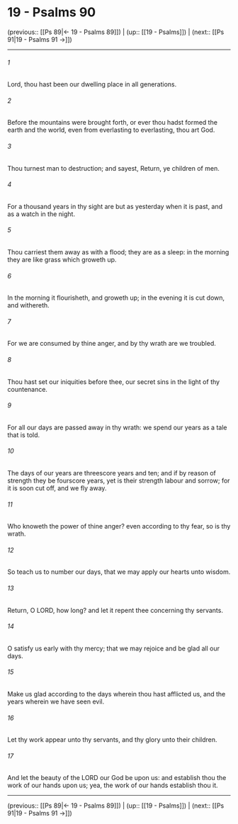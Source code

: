 # 19 - Psalms 90

(previous:: [[Ps 89|← 19 - Psalms 89]]) | (up:: [[19 - Psalms]]) | (next:: [[Ps 91|19 - Psalms 91 →]])

***


###### 1 
Lord, thou hast been our dwelling place in all generations. 

###### 2 
Before the mountains were brought forth, or ever thou hadst formed the earth and the world, even from everlasting to everlasting, thou art God. 

###### 3 
Thou turnest man to destruction; and sayest, Return, ye children of men. 

###### 4 
For a thousand years in thy sight are but as yesterday when it is past, and as a watch in the night. 

###### 5 
Thou carriest them away as with a flood; they are as a sleep: in the morning they are like grass which groweth up. 

###### 6 
In the morning it flourisheth, and groweth up; in the evening it is cut down, and withereth. 

###### 7 
For we are consumed by thine anger, and by thy wrath are we troubled. 

###### 8 
Thou hast set our iniquities before thee, our secret sins in the light of thy countenance. 

###### 9 
For all our days are passed away in thy wrath: we spend our years as a tale that is told. 

###### 10 
The days of our years are threescore years and ten; and if by reason of strength they be fourscore years, yet is their strength labour and sorrow; for it is soon cut off, and we fly away. 

###### 11 
Who knoweth the power of thine anger? even according to thy fear, so is thy wrath. 

###### 12 
So teach us to number our days, that we may apply our hearts unto wisdom. 

###### 13 
Return, O LORD, how long? and let it repent thee concerning thy servants. 

###### 14 
O satisfy us early with thy mercy; that we may rejoice and be glad all our days. 

###### 15 
Make us glad according to the days wherein thou hast afflicted us, and the years wherein we have seen evil. 

###### 16 
Let thy work appear unto thy servants, and thy glory unto their children. 

###### 17 
And let the beauty of the LORD our God be upon us: and establish thou the work of our hands upon us; yea, the work of our hands establish thou it.

***

(previous:: [[Ps 89|← 19 - Psalms 89]]) | (up:: [[19 - Psalms]]) | (next:: [[Ps 91|19 - Psalms 91 →]])
